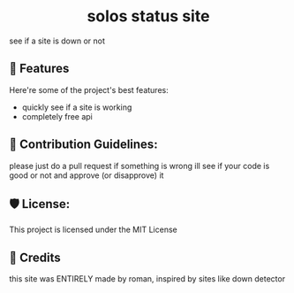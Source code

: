 <h1 align="center" id="title">solos status site</h1>

<p id="description">see if a site is down or not</p>


  
  
<h2>🧐 Features</h2>

Here're some of the project's best features:

*   quickly see if a site is working
*   completely free api


<h2>🍰 Contribution Guidelines:</h2>

please just do a pull request if something is wrong ill see if your code is good or not and approve (or disapprove) it

<h2>🛡️ License:</h2>

This project is licensed under the MIT License

<h2>📃 Credits</h2>

this site was ENTIRELY made by roman, inspired by sites like down detector
